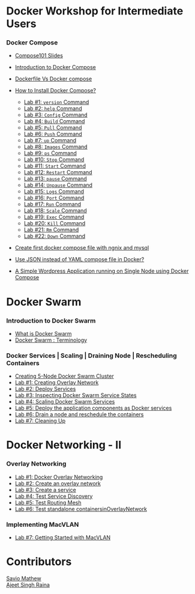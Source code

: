 # Docker Workshop for Intermediate Users



### Docker Compose

- [Compose101 Slides](https://www.slideshare.net/ajeetraina/introduction-to-docker-compose-docker-intermediate-workshop)
- [Introduction to Docker Compose](http://dockerlabs.nholuongut.com/intermediate/docker-compose/)
- [Dockerfile Vs Docker compose ](http://dockerlabs.nholuongut.com/intermediate/workshop/DockerCompose/Difference_between_dockerfile_and_docker_compose.html)
- [How to Install Docker Compose? ](http://dockerlabs.nholuongut.com/intermediate/workshop/DockerCompose/How_to_Install_Docker_Compose.html)

     - [Lab #1: `version` Command](http://dockerlabs.nholuongut.com/intermediate/workshop/DockerCompose/version_Command.html)<br>
     - [Lab #2: `help` Command](http://dockerlabs.nholuongut.com/intermediate/workshop/DockerCompose/help_command.html)<br>
     - [Lab #3: `Config` Command](http://dockerlabs.nholuongut.com/intermediate/workshop/DockerCompose/config_command.html)<br>
     - [Lab #4: `Build` Command](http://dockerlabs.nholuongut.com/intermediate/workshop/DockerCompose/Lab_%231_Build_Command.html)<br>
     - [Lab #5: `Pull` Command](http://dockerlabs.nholuongut.com/intermediate/workshop/DockerCompose/pull_command.html)<br>
     - [Lab #6: `Push` Command](http://dockerlabs.nholuongut.com/intermediate/workshop/DockerCompose/push_command.html)<br>
     - [Lab #7: `up` Command](http://dockerlabs.nholuongut.com/intermediate/workshop/DockerCompose/up_command.html)<br>
     - [Lab #8: `Images` Command](http://dockerlabs.nholuongut.com/intermediate/workshop/DockerCompose/images_command.html)<br>
     - [Lab #9: `ps` Command](http://dockerlabs.nholuongut.com/intermediate/workshop/DockerCompose/ps_command.html)<br>
     - [Lab #10: `Stop` Command](http://dockerlabs.nholuongut.com/intermediate/workshop/DockerCompose/stop_command.html)<br>
     - [Lab #11: `Start` Command](http://dockerlabs.nholuongut.com/intermediate/workshop/DockerCompose/start_command.html)<br>
     - [Lab #12: `Restart` Command](http://dockerlabs.nholuongut.com/intermediate/workshop/DockerCompose/restart_command.html)<br>
     - [Lab #13: `pause` Command](http://dockerlabs.nholuongut.com/intermediate/workshop/DockerCompose/pause_command.html)<br>
     - [Lab #14: `Unpause` Command](http://dockerlabs.nholuongut.com/intermediate/workshop/DockerCompose/unpause_command.html)<br>
     - [Lab #15: `Logs` Command](http://dockerlabs.nholuongut.com/intermediate/workshop/DockerCompose/logs_command.html)<br>
     - [Lab #16: `Port` Command](http://dockerlabs.nholuongut.com/intermediate/workshop/DockerCompose/port_command.html)<br>
     - [Lab #17: `Run` Command](http://dockerlabs.nholuongut.com/intermediate/workshop/DockerCompose/run_command.html)<br>
     - [Lab #18: `Scale` Command](http://dockerlabs.nholuongut.com/intermediate/workshop/DockerCompose/scale_command.html)<br>
     - [Lab #19: `Exec` Command](http://dockerlabs.nholuongut.com/intermediate/workshop/DockerCompose/Lab_%234_Exec_Command.html)<br>
     - [Lab #20: `Kill` Command](http://dockerlabs.nholuongut.com/intermediate/workshop/DockerCompose/Lab_%237_Kill_Command.html)<br>
     - [Lab #21: `Rm` Command](http://dockerlabs.nholuongut.com/intermediate/workshop/DockerCompose/rm_command.html)<br>
     - [Lab #22: `Down` Command](http://dockerlabs.nholuongut.com/intermediate/workshop/DockerCompose/down_command.html)<br>
- [Create first docker compose file with ngnix and mysql](http://dockerlabs.nholuongut.com/intermediate/workshop/DockerCompose/Create_first_docker-compose_file_with_ngnix_and_mysql.html)<br>
- [Use JSON instead of YAML compose file in Docker?](http://dockerlabs.nholuongut.com/intermediate/workshop/DockerCompose/Lab_%2324_Use_JSON_instead_of_YAML_compose_file_in_Docker.html)<br>
- [A Simple Wordpress Application running on Single Node using Docker Compose](https://github.com/nholuongut/dockerlabs/blob/master/intermediate/workshop/DockerCompose/single-node-wordpress.md)


# Docker Swarm

### Introduction to Docker Swarm

- [What is Docker Swarm](http://dockerlabs.nholuongut.com/intermediate/workshop/what-is-docker-swarm.html)<br>
- [Docker Swarm : Terminology](http://dockerlabs.nholuongut.com/intermediate/workshop/Docker-Swarm-Terminology.html)

### Docker Services | Scaling | Draining Node | Rescheduling Containers

- [Creating 5-Node Docker Swarm Cluster](http://dockerlabs.nholuongut.com/intermediate/workshop/getting-started-with-swarm.html)<br>
- [Lab #1: Creating Overlay Network](http://dockerlabs.nholuongut.com/intermediate/workshop/lab1-docker-network-overlay.html)<br>
- [Lab #2: Deploy Services ](http://dockerlabs.nholuongut.com/intermediate/workshop/lab2-deploy-services.html)<br>
- [Lab #3: Inspecting Docker Swarm Service States](http://dockerlabs.nholuongut.com/intermediate/workshop/lab3-inspect-services.html)<br>
- [Lab #4: Scaling Docker Swarm Services](http://dockerlabs.nholuongut.com/intermediate/workshop/lab4-scaling-services.html)<br>
- [Lab #5: Deploy the application components as Docker services ](http://dockerlabs.nholuongut.com/intermediate/workshop/lab5-deploy-app-component-as-docker-services.html)<br>
- [Lab #6: Drain a node and reschedule the containers](http://dockerlabs.nholuongut.com/intermediate/workshop/lab6-drain-a-node-reschedule.html)<br>
- [Lab #7: Cleaning Up ](http://dockerlabs.nholuongut.com/intermediate/workshop/lab7-cleaning-up.html)<br>

# Docker Networking - II

### Overlay Networking

   - [Lab #1: Docker Overlay Networking](http://dockerlabs.nholuongut.com/intermediate/workshop/networking/Lab%231:Docker_Overlay_Networking.html)<br>
   - [Lab #2: Create an overlay network](http://dockerlabs.nholuongut.com/intermediate/workshop/networking/Lab_%232_Create_an_overlay_network.html)<br>
   - [Lab #3: Create a service](http://dockerlabs.nholuongut.com/intermediate/workshop/networking/Lab_%233_Create_a_service.html)<br>
   - [Lab #4: Test Service Discovery](http://dockerlabs.nholuongut.com/intermediate/workshop/networking/Lab%20%235_Test_Service_Discovery.html)
   - [Lab #5: Test Routing Mesh](http://dockerlabs.nholuongut.com/intermediate/workshop/networking/Lab%236:Test_Routing_Mesh.html)<br>
   - [Lab #6: Test standalone containersinOverlayNetwork](http://dockerlabs.nholuongut.com/intermediate/workshop/networking/Lab%20%238_%20Test_standalone_containers_in_OverlayNetwork.html)

### Implementing MacVLAN

- [Lab #7: Getting Started with MacVLAN](http://dockerlabs.nholuongut.com/intermediate/workshop/networking/lab7-macvlan.html)<br>


# Contributors

[Savio Mathew](https://www.linkedin.com/in/saviovettoor)<br>
[Ajeet Singh Raina](https://github.com/ajeetraina)
 
